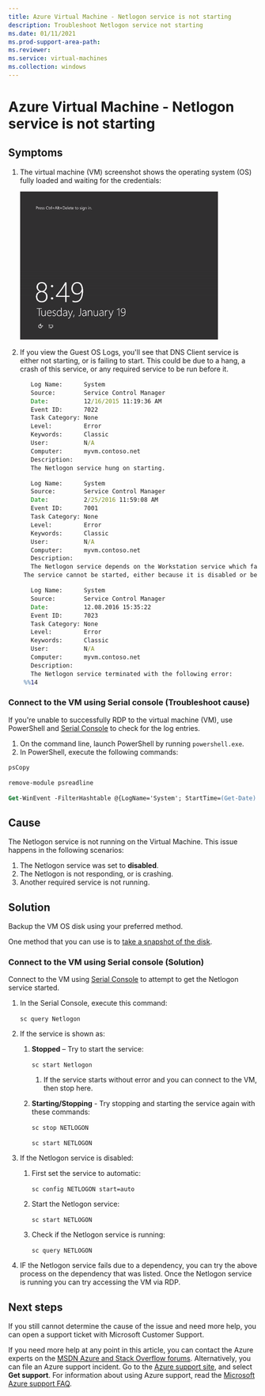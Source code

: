 ```yaml
---
title: Azure Virtual Machine - Netlogon service is not starting
description: Troubleshoot Netlogon service not starting
ms.date: 01/11/2021
ms.prod-support-area-path: 
ms.reviewer: 
ms.service: virtual-machines
ms.collection: windows
---
```


# Azure Virtual Machine - Netlogon service is not starting

## Symptoms

1. The virtual machine (VM) screenshot shows the operating system (OS) fully loaded and waiting for the credentials:

   ![Waiting for credentials](./media/azure-vm-netlogon-not-starting/1-waiting.png)

2. If you view the Guest OS Logs, you'll see that DNS Client service is either not starting, or is failing to start. This could be due to a hang, a crash of this service, or any required service to be run before it.

   ```cmd
      Log Name:      System
      Source:        Service Control Manager
      Date:          12/16/2015 11:19:36 AM
      Event ID:      7022
      Task Category: None
      Level:         Error
      Keywords:      Classic
      User:          N/A
      Computer:      myvm.contoso.net
      Description:
      The Netlogon service hung on starting.
   ```

   ```cmd
      Log Name:      System
      Source:        Service Control Manager
      Date:          2/25/2016 11:59:08 AM
      Event ID:      7001
      Task Category: None
      Level:         Error
      Keywords:      Classic
      User:          N/A
      Computer:      myvm.contoso.net
      Description:
      The Netlogon service depends on the Workstation service which failed to start because of the following error: 
    The service cannot be started, either because it is disabled or because it has no enabled devices associated with it.
   ```

   ```cmd
      Log Name:      System
      Source:        Service Control Manager
      Date:          12.08.2016 15:35:22
      Event ID:      7023
      Task Category: None
      Level:         Error
      Keywords:      Classic
      User:          N/A
      Computer:      myvm.contoso.net
      Description:
      The Netlogon service terminated with the following error: 
    %%14
   ```

### Connect to the VM using Serial console (Troubleshoot cause)

If you're unable to successfully RDP to the virtual machine (VM), use PowerShell and [Serial Console](/azure/virtual-machines/troubleshooting/serial-console-windows) to check for the log entries.

1. On the command line, launch PowerShell by running `powershell.exe`.
2. In PowerShell, execute the following commands:

```ps
psCopy
```

```ps
remove-module psreadline
```

```ps
Get-WinEvent -FilterHashtable @{LogName='System'; StartTime=(Get-Date).AddDays(-1); ProviderName='Service Control Manager'}
```

## Cause

The Netlogon service is not running on the Virtual Machine. This issue happens in the following scenarios:

1. The Netlogon service was set to **disabled**.
2. The Netlogon is not responding, or is crashing.
3. Another required service is not running.

## Solution

Backup the VM OS disk using your preferred method.

One method that you can use is to [take a snapshot of the disk](/azure/virtual-machines/windows/snapshot-copy-managed-disk).

### Connect to the VM using Serial console (Solution)

Connect to the VM using [Serial Console](/azure/virtual-machines/troubleshooting/serial-console-windows) to attempt to get the Netlogon service started.

1. In the Serial Console, execute this command:

   `sc query Netlogon`

2. If the service is shown as:

   1. **Stopped** – Try to start the service:

      `sc start Netlogon`

      1. If the service starts without error and you can connect to the VM, then stop here.

   2. **Starting/Stopping** - Try stopping and starting the service again with these commands:

      `sc stop NETLOGON`

      `sc start NETLOGON`

3. If the Netlogon service is disabled:

   1. First set the service to automatic:

      `sc config NETLOGON start=auto`

   1. Start the Netlogon service:

      `sc start NETLOGON`

   1. Check if the Netlogon service is running:

      `sc query NETLOGON`

4. IF the Netlogon service fails due to a dependency, you can try the above process on the dependency that was listed.
Once the Netlogon service is running you can try accessing the VM via RDP.

## Next steps

If you still cannot determine the cause of the issue and need more help, you can open a support ticket with Microsoft Customer Support.

If you need more help at any point in this article, you can contact the Azure experts on the [MSDN Azure and Stack Overflow forums](https://azure.microsoft.com/support/forums/). Alternatively, you can file an Azure support incident. Go to the [Azure support site](https://azure.microsoft.com/support/options/), and select **Get support**. For information about using Azure support, read the [Microsoft Azure support FAQ](https://azure.microsoft.com/support/faq/).
